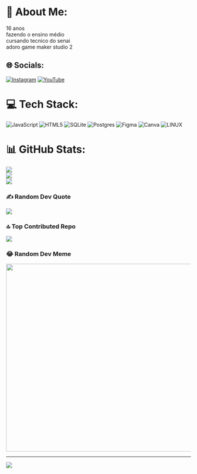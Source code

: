 # 💫 About Me:
16 anos<br>fazendo o ensino médio<br>cursando tecnico do senai<br>adoro game  maker studio 2


## 🌐 Socials:
[![Instagram](https://img.shields.io/badge/Instagram-%23E4405F.svg?logo=Instagram&logoColor=white)](https://instagram.com/joao66177) [![YouTube](https://img.shields.io/badge/YouTube-%23FF0000.svg?logo=YouTube&logoColor=white)](https://youtube.com/@UCnZMcz-QQHsgorTox7u3K5Q) 

# 💻 Tech Stack:
![JavaScript](https://img.shields.io/badge/javascript-%23323330.svg?style=for-the-badge&logo=javascript&logoColor=%23F7DF1E) ![HTML5](https://img.shields.io/badge/html5-%23E34F26.svg?style=for-the-badge&logo=html5&logoColor=white) ![SQLite](https://img.shields.io/badge/sqlite-%2307405e.svg?style=for-the-badge&logo=sqlite&logoColor=white) ![Postgres](https://img.shields.io/badge/postgres-%23316192.svg?style=for-the-badge&logo=postgresql&logoColor=white) 	![Figma](https://img.shields.io/badge/figma-%23F24E1E.svg?style=for-the-badge&logo=figma&logoColor=white) ![Canva](https://img.shields.io/badge/Canva-%2300C4CC.svg?style=for-the-badge&logo=Canva&logoColor=white) ![LINUX](https://img.shields.io/badge/Linux-FCC624?style=for-the-badge&logo=linux&logoColor=black)
# 📊 GitHub Stats:
![](https://github-readme-stats.vercel.app/api?username=jprime617&theme=tokyonight&hide_border=true&include_all_commits=false&count_private=false)<br/>
![](https://github-readme-streak-stats.herokuapp.com/?user=jprime617&theme=tokyonight&hide_border=true)<br/>
![](https://github-readme-stats.vercel.app/api/top-langs/?username=jprime617&theme=tokyonight&hide_border=true&include_all_commits=false&count_private=false&layout=compact)

### ✍️ Random Dev Quote
![](https://quotes-github-readme.vercel.app/api?type=horizontal&theme=tokyonight)

### 🔝 Top Contributed Repo
![](https://github-contributor-stats.vercel.app/api?username=jprime617&limit=5&theme=tokyonight&combine_all_yearly_contributions=true)

### 😂 Random Dev Meme
<img src="https://rm.up.railway.app/" width="512px"/>

---
[![](https://visitcount.itsvg.in/api?id=jprime617&icon=0&color=9)](https://visitcount.itsvg.in)

<!-- Proudly created with GPRM ( https://gprm.itsvg.in ) -->
